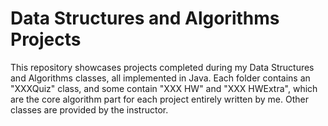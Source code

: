 # Data Structures and Algorithms Projects
This repository showcases projects completed during my Data Structures and Algorithms classes, all implemented in Java. Each folder contains an "XXXQuiz" class, and some contain "XXX HW" and "XXX HWExtra", which are the core algorithm part for each project entirely written by me. Other classes are provided by the instructor.
